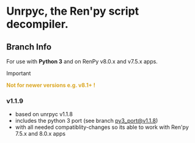 # Unrpyc, the Ren'py script decompiler.
## Branch Info
For use with **Python 3** and on RenPy v8.0.x and v7.5.x apps.
>[!IMPORTANT]
>**<span style="color: goldenrod">Not for newer versions e.g. v8.1+ !</span>**

### v1.1.9
- based on unrpyc v1.1.8
- includes the python 3 port (see branch [py3_port@v1.1.8](https://github.com/madeddy/unrpyc/tree/py3_port%40v1.1.8))
- with all needed compatiblity-changes so its able to work with Ren'py 7.5.x and 8.0.x apps

